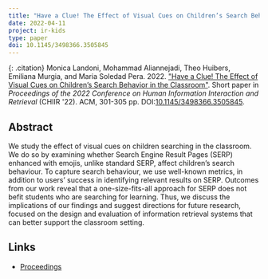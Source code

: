 ```yaml
---
title: "Have a Clue! The Effect of Visual Cues on Children’s Search Behavior in the Classroom"
date: 2022-04-11
project: ir-kids
type: paper
doi: 10.1145/3498366.3505845
---
```

{: .citation}
Monica Landoni, Mohammad Aliannejadi, Theo Huibers, Emiliana Murgia, and Maria Soledad Pera. 2022. ["Have a Clue! The Effect of Visual Cues on Children’s Search Behavior in the Classroom"](#).
Short paper in <cite>Proceedings of the 2022 Conference on Human Information Interaction and Retrieval</cite> (CHIIR '22). ACM, 301-305 pp. DOI:[10.1145/3498366.3505845](https://doi.org/10.1145/3498366.3505845).

## Abstract

We study the effect of visual cues on children searching in the classroom. We do so by examining whether Search Engine Result Pages (SERP) enhanced with emojis, unlike standard SERP, affect children’s search behaviour. To capture search behaviour, we use well-known metrics, in addition to users’ success in identifying relevant results on SERP. Outcomes from our work reveal that a one-size-fits-all approach for SERP does not befit students who are searching for learning. Thus, we discuss the implications of our findings and suggest directions for future research, focused on the design and evaluation of information retrieval systems that can better support the classroom setting.

## Links
* [Proceedings](https://doi.org/10.1145/3498366.3505845)
